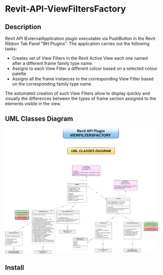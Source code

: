 # Revit-API-ViewFiltersFactory

## Description

Revit API IExternalApplication plugin executable via PushButton in the Revit Ribbon Tab Panel "BH Plugins".
The application carries out the following tasks:
* Creates set of View Filters in the Revit Active View each one named after a different frame family type name.
* Assigns to each View Filter a different colour based on a selected colour palette
* Assigns all the frame instances to the corresponding View Filter based on the corresponding family type name.

The automated creation of such View Filters allow to display quickly and visually the differences between the types of frame section assigned to the elements visible in the view.

## UML Classes Diagram

![UML Diagram](https://github.com/GCRA101/Revit-API-ViewFiltersFactory/blob/main/UML%20Diagrams/Classes%20Diagram.png?raw=true)

## Install
